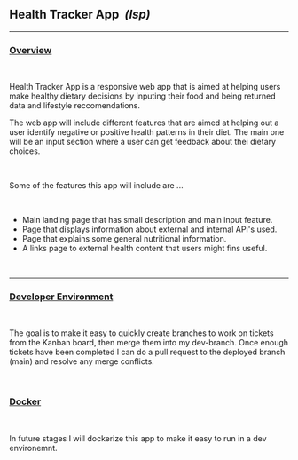 ## <b> Health Tracker App </b><em>&nbsp;(lsp)</em>

---

### <u> Overview</u>

<br>

Health Tracker App is a responsive web app that is aimed at helping users make healthy dietary decisions by inputing their food and being returned data and lifestyle reccomendations. <br>

The web app will include different features that are aimed at helping out a user identify negative or positive health patterns in their diet. The main one will be an input section where a user can get feedback about thei dietary choices.

<br>

Some of the features this app will include are ...

<br>

- Main landing page that has small description and main input feature.
- Page that displays information about external and internal API's used.
- Page that explains some general nutritional information.
- A links page to external health content that users might fins useful.

<br>

---

### <u> Developer Environment </u>

<br>

The goal is to make it easy to quickly create branches to work on tickets from the Kanban board, then merge them into my dev-branch. Once enough tickets have been completed I can do a pull request to the deployed branch (main) and resolve any merge conflicts.

<br>

### <u> Docker </u>

<br>

In future stages I will dockerize this app to make it easy to run in a dev environemnt.

<br>
